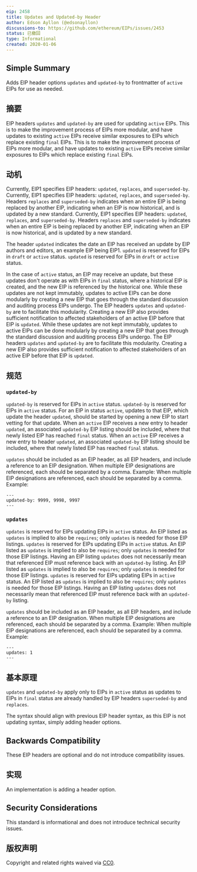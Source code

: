 ```yaml
---
eip: 2458
title: Updates and Updated-by Header
author: Edson Ayllon (@edsonayllon)
discussions-to: https://github.com/ethereum/EIPs/issues/2453
status: 已撤回
type: Informational
created: 2020-01-06
---
```


## Simple Summary

Adds EIP header options `updates` and `updated-by` to frontmatter of `active` EIPs for use as needed.

## 摘要

EIP headers `updates` and `updated-by` are used for updating `active` EIPs. This is to make the improvement process of EIPs more modular, and have updates to existing `active` EIPs receive similar exposures to EIPs which replace existing `final` EIPs. This is to make the improvement process of EIPs more modular, and have updates to existing `active` EIPs receive similar exposures to EIPs which replace existing `final` EIPs.

## 动机

Currently, EIP1 specifies EIP headers: `updated`, `replaces`, and `superseded-by`. Currently, EIP1 specifies EIP headers: `updated`, `replaces`, and `superseded-by`. Headers `replaces` and `superseded-by` indicates when an entire EIP is being replaced by another EIP, indicating when an EIP is now historical, and is updated by a new standard. Currently, EIP1 specifies EIP headers: `updated`, `replaces`, and `superseded-by`. Headers `replaces` and `superseded-by` indicates when an entire EIP is being replaced by another EIP, indicating when an EIP is now historical, and is updated by a new standard.

The header `updated` indicates the date an EIP has received an update by EIP authors and editors, an example EIP being EIP1. `updated` is reserved for EIPs in `draft` or `active` status. `updated` is reserved for EIPs in `draft` or `active` status.

In the case of `active` status, an EIP may receive an update, but these updates don't operate as with EIPs in `final` status, where a historical EIP is created, and the new EIP is referenced by the historical one. While these updates are not kept immutably, updates to active EIPs can be done modularly by creating a new EIP that goes through the standard discussion and auditing process EIPs undergo. The EIP headers `updates` and `updated-by` are to facilitate this modularity. Creating a new EIP also provides sufficient notification to affected stakeholders of an active EIP before that EIP is `updated`. While these updates are not kept immutably, updates to active EIPs can be done modularly by creating a new EIP that goes through the standard discussion and auditing process EIPs undergo. The EIP headers `updates` and `updated-by` are to facilitate this modularity. Creating a new EIP also provides sufficient notification to affected stakeholders of an active EIP before that EIP is `updated`.

## 规范

### `updated-by`

`updated-by` is reserved for EIPs in `active` status. `updated-by` is reserved for EIPs in `active` status. For an EIP in status `active`, updates to that EIP, which update the header `updated`, should be started by opening a new EIP to start vetting for that update. When an `active` EIP receives a new entry to header `updated`, an associated `updated-by` EIP listing should be included, where that newly listed EIP has reached `final` status. When an `active` EIP receives a new entry to header `updated`, an associated `updated-by` EIP listing should be included, where that newly listed EIP has reached `final` status.

`updates` should be included as an EIP header, as all EIP headers, and include a reference to an EIP designation. When multiple EIP designations are referenced, each should be separated by a comma. Example: When multiple EIP designations are referenced, each should be separated by a comma. Example:

```
---
updated-by: 9999, 9998, 9997
---
```

### `updates`

`updates` is reserved for EIPs updating EIPs in `active` status. An EIP listed as `updates` is implied to also be `requires`; only `updates` is needed for those EIP listings. `updates` is reserved for EIPs updating EIPs in `active` status. An EIP listed as `updates` is implied to also be `requires`; only `updates` is needed for those EIP listings. Having an EIP listing `updates` does not necessarily mean that referenced EIP must reference back with an `updated-by` listing. An EIP listed as `updates` is implied to also be `requires`; only `updates` is needed for those EIP listings. `updates` is reserved for EIPs updating EIPs in `active` status. An EIP listed as `updates` is implied to also be `requires`; only `updates` is needed for those EIP listings. Having an EIP listing `updates` does not necessarily mean that referenced EIP must reference back with an `updated-by` listing.

`updates` should be included as an EIP header, as all EIP headers, and include a reference to an EIP designation. When multiple EIP designations are referenced, each should be separated by a comma. Example: When multiple EIP designations are referenced, each should be separated by a comma. Example:

```
---
updates: 1
---
```

## 基本原理

`updates` and `updated-by` apply only to EIPs in `active` status as updates to EIPs in `final` status are already handled by EIP headers `superseded-by` and `replaces`.

The syntax should align with previous EIP header syntax, as this EIP is not updating syntax, simply adding header options.

## Backwards Compatibility

These EIP headers are optional and do not introduce compatibility issues.


## 实现

An implementation is adding a header option.

## Security Considerations

This standard is informational and does not introduce technical security issues.

## 版权声明
Copyright and related rights waived via [CC0](../LICENSE.md).


